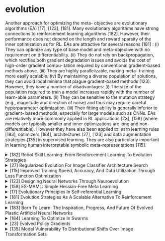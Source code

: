# evolution

Another approach for optimizing the meta- objective are evolutionary algorithms (EA) [17], [123], [181]. Many evolutionary algorithms have strong connections to reinforcement learning algorithms [182]. However, their performance does not depend on the length and reward sparsity of the inner optimization as for RL. EAs are attractive for several reasons [181] : (i) They can
optimize any type of base model and meta-objective with no requirement on differentiability. (ii) They do not rely on backpropagation, which rectifies both gradient degradation issues and avoids the cost of high-order gradient compu- tation required by conventional gradient-based methods above. (iii) They are highly parallelizable, making meta- training more easily scalable. (iv) By maintaining a diverse population of solutions, they can avoid local minima that plague gradient-based methods [123]. However, they have a number of disadvantages: (i) The size of the population required to train a model increases rapidly with the number of learn-able parameters. (ii) They can be sensitive to the mutation strategy (e.g., magnitude and direction of noise) and thus may require careful hyperparameter optimization. (iii) Their fitting ability is generally inferior to gradient- based methods, especially for large models such as CNNs. EAs are relatively more commonly applied in RL applications [23], [158] (where models are typically smaller
and inner optimizations are long and non-differentiable). However they have also been applied to learn learning rules [183], optimizers [184], architectures [27], [123] and data augmentation strategies [135] in supervised learning. They are also particularly important in learning human interpretable symbolic meta-representations [115].


<!-- REFERENCE -->


<details>
<summary>[182] Robot Skill Learning: From Reinforcement Learning To Evolution Strategies</summary>
<br>
<!-- (robot_skill_learning_from_reinforcement_learning_to_evolution_strategies.md) -->

# robot_skill_learning_from_reinforcement_learning_to_evolution_strategies.md

<!-- REFERENCE -->


[Robot Skill Learning: From Reinforcement Learning To Evolution Strategies](../papers/robot_skill_learning_from_reinforcement_learning_to_evolution_strategies.md)

</details>



<details>
<summary>[27] Regularized Evolution For Image Classifier Architecture Search</summary>
<br>
<!-- (regularized_evolution_for_image_classifier_architecture_search.md) -->

# regularized_evolution_for_image_classifier_architecture_search.md

<!-- REFERENCE -->


[Regularized Evolution For Image Classifier Architecture Search](../papers/regularized_evolution_for_image_classifier_architecture_search.md)

</details>



<details>
<summary>[115] Improved Training Speed, Accuracy, And Data Utilization Through Loss Function Optimization</summary>
<br>
<!-- (improved_training_speed_accuracy_and_data_utilization_through_loss_function_optimization.md) -->

# improved_training_speed_accuracy_and_data_utilization_through_loss_function_optimization.md

<!-- REFERENCE -->


[Improved Training Speed, Accuracy, And Data Utilization Through Loss Function Optimization](../papers/improved_training_speed_accuracy_and_data_utilization_through_loss_function_optimization.md)

</details>



<details>
<summary>[123] Designing Neural Networks Through Neuroevolution</summary>
<br>
<!-- (designing_neural_networks_through_neuroevolution.md) -->

# designing_neural_networks_through_neuroevolution.md

<!-- REFERENCE -->


[Designing Neural Networks Through Neuroevolution](../papers/designing_neural_networks_through_neuroevolution.md)

</details>



<details>
<summary>[158] ES-MAML: Simple Hessian-Free Meta Learning</summary>
<br>
<!-- (es_maml_simple_hessian_free_meta_learning.md) -->

# es_maml_simple_hessian_free_meta_learning.md

<!-- REFERENCE -->


[ES-MAML: Simple Hessian-Free Meta Learning](../papers/es_maml_simple_hessian_free_meta_learning.md)

</details>



<details>
<summary>[17] Evolutionary Principles In Self-referential Learning</summary>
<br>
<!-- (evolutionary_principles_in_self_referential_learning.md) -->

# evolutionary_principles_in_self_referential_learning.md

<!-- REFERENCE -->


[Evolutionary Principles In Self-referential Learning](../papers/evolutionary_principles_in_self_referential_learning.md)

</details>



<details>
<summary>[181] Evolution Strategies As A Scalable Alternative To Reinforcement Learning</summary>
<br>
<!-- (evolution_strategies_as_a_scalable_alternative_to_reinforcement_learning.md) -->

# evolution_strategies_as_a_scalable_alternative_to_reinforcement_learning.md

<!-- REFERENCE -->


[Evolution Strategies As A Scalable Alternative To Reinforcement Learning](../papers/evolution_strategies_as_a_scalable_alternative_to_reinforcement_learning.md)

</details>



<details>
<summary>[183] Born To Learn: The Inspiration, Progress, And Future Of Evolved Plastic Artificial Neural Networks</summary>
<br>
<!-- (born_to_learn_the_inspiration_progress_and_future_of_evolved_plastic_artificial_neural_networks.md) -->

# born_to_learn_the_inspiration_progress_and_future_of_evolved_plastic_artificial_neural_networks.md

<!-- REFERENCE -->


[Born To Learn: The Inspiration, Progress, And Future Of Evolved Plastic Artificial Neural Networks](../papers/born_to_learn_the_inspiration_progress_and_future_of_evolved_plastic_artificial_neural_networks.md)

</details>



<details>
<summary>[184] Learning To Optimize In Swarms</summary>
<br>
<!-- (learning_to_optimize_in_swarms.md) -->

# learning_to_optimize_in_swarms.md

<!-- REFERENCE -->


[Learning To Optimize In Swarms](../papers/learning_to_optimize_in_swarms.md)

</details>



<details>
<summary>[23] Evolved Policy Gradients</summary>
<br>
<!-- (evolved_policy_gradients.md) -->

# evolved_policy_gradients.md

<!-- REFERENCE -->


[Evolved Policy Gradients](../papers/evolved_policy_gradients.md)

</details>



<details>
<summary>[135] Model Vulnerability To Distributional Shifts Over Image Transformation Sets</summary>
<br>
<!-- (model_vulnerability_to_distributional_shifts_over_image_transformation_sets.md) -->

# model_vulnerability_to_distributional_shifts_over_image_transformation_sets.md

<!-- REFERENCE -->


[Model Vulnerability To Distributional Shifts Over Image Transformation Sets](../papers/model_vulnerability_to_distributional_shifts_over_image_transformation_sets.md)

</details>

